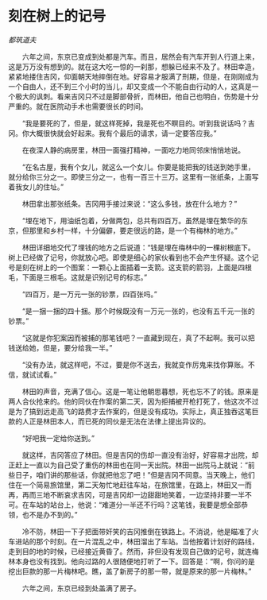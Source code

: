# 刻在树上的记号

*都筑道夫*

　　六年之间，东京已变成到处都是汽车。而且，居然会有汽车开到人行道上来，这是万万没有想到的。就在这大吃一惊的一刹那，想躲已经来不及了。林田幸造，紧紧地搂住吉冈，仰面朝天地摔倒在地。好容易才服满了刑期，但是，在刚刚成为一个自由人，还不到三个小时的当儿，却又变成一个不能自由行动的人，这真是一个极大的讽刺。看来吉冈只不过是脚部骨折，而林田，他自己也明白，伤势是十分严重的。就在医院动手术也需要很长的时间。

　　“我是要死的了，但是，就这样死掉，我是死也不瞑目的。听到我说话吗？吉冈。你大概很快就会好起来。我有个最后的请求，请一定要答应我。”

　　在夜深人静的病房里，林田一面强打精神，一面吃力地同邻床悄悄地说。

　　“在名古屋，我有个女儿，就这么一个女儿。你要是能把我的钱送到她手里，就分给你三分之一。即使三分之一，也有一百三十三万。这里有一张纸条，上面写着我女儿的住址。”

　　林田拿出那张纸条。吉冈用手接过来说：“这么多钱，放在什么地方？”

　　“埋在地下，用油纸包着，分做两包，总共有四百万。虽然是埋在繁华的东京，但那里和乡村一样，十分偏僻，要走很远的路，是一个有梅林的地方。”

　　林田详细地交代了埋钱的地方之后说道：“钱是埋在梅林中的一棵树根底下。树上已经做了记号，你就放心吧。即使是细心的家伙看到也不会产生怀疑。这个记号是刻在树上的一个图案：一颗心上面插着一支箭。这支箭的箭羽，上面是四根毛，下面是三根毛。这就是识别记号的标志。”

　　“四百万，是一万元一张的钞票，四百张吗。”

　　“是一捆一捆的四十捆。那个时候既没有一万元一张的，也没有五千元一张的钞票。”

　　“这就是你犯案因而被捕的那笔钱吧？一直藏到现在，真了不起啊。我可以把钱送给她，但是，要分给我一半。”

　　“没有办法，就这样吧，不过，要是你不送去，我就变作厉鬼来找你算账。不信，就试试看。”

　　林田的声音，充满了信心。这是一笔让他朝思暮想，死也忘不了的钱。原来是两人合伙抢来的。他的同伙在作案的第二天，因为拒捕被开枪打死了，他这次不过是为了搞到远走高飞的路费才去作案的，但是没有成功。实际上，真正独吞这笔巨款的人正是林田本人，而已死的同伙是无法在法律上提出异议的。

　　“好吧我一定给你送到。”

　　就这样，吉冈答应了林田。但是吉冈的伤却一直没有治好，好容易才出院，却正赶上一直以为自己受了重伤的林田也在同一天出院。林田一出院马上就说：“前些日子，咱们讲的那些话，你就把他忘了吧！”但是吉冈不同意。当天晚上，他们住在一个简易旅馆里，第二天匆忙地赶往车站，在旅馆里，在路上，林田又一而再，再而三地不断哀求吉冈，可是吉冈却一边甜甜地笑着，一边坚持非要一半不可。在车站的站台上，他说：“难道分一半还不行吗？这笔钱，我要是想全部恭领，也不是办不到的。”

　　冷不防，林田一下子把面带奸笑的吉冈推倒在铁路上。不消说，他是瞄准了火车进站的那个时刻。在一片混乱之中，林田溜出了车站。当他按着计划好的路线，走到目的地的时候，已经接近黄昏了。然而，非但没有发现自己做的记号，就连梅林本身也没有找到。他向过路的人很随便地打听了一下。回答是：“啊，你问的是挖出巨款的那一片梅林吧。瞧，盖了新房子的那一带，就是原来的那一片梅林。”

　　六年之间，东京已经到处盖满了房子。